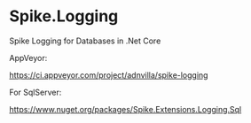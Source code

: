 # Spike.Logging
Spike Logging for Databases in .Net Core


AppVeyor:

https://ci.appveyor.com/project/adnvilla/spike-logging



For SqlServer:

https://www.nuget.org/packages/Spike.Extensions.Logging.Sql




